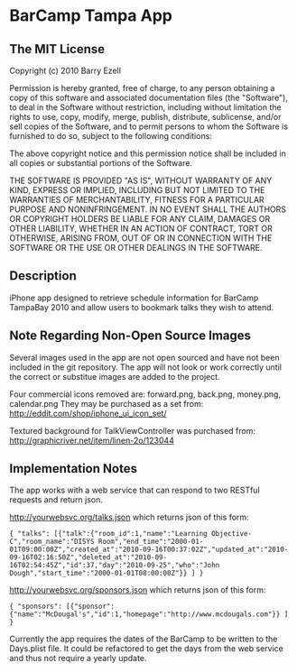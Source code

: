 # BarCamp Tampa App #

## The MIT License ##

Copyright (c) 2010 Barry Ezell

Permission is hereby granted, free of charge, to any person obtaining a copy
of this software and associated documentation files (the "Software"), to deal
in the Software without restriction, including without limitation the rights
to use, copy, modify, merge, publish, distribute, sublicense, and/or sell
copies of the Software, and to permit persons to whom the Software is
furnished to do so, subject to the following conditions:

The above copyright notice and this permission notice shall be included in
all copies or substantial portions of the Software.

THE SOFTWARE IS PROVIDED "AS IS", WITHOUT WARRANTY OF ANY KIND, EXPRESS OR IMPLIED, INCLUDING BUT NOT LIMITED TO THE WARRANTIES OF MERCHANTABILITY, FITNESS FOR A PARTICULAR PURPOSE AND NONINFRINGEMENT. IN NO EVENT SHALL THE AUTHORS OR COPYRIGHT HOLDERS BE LIABLE FOR ANY CLAIM, DAMAGES OR OTHER LIABILITY, WHETHER IN AN ACTION OF CONTRACT, TORT OR OTHERWISE, ARISING FROM, OUT OF OR IN CONNECTION WITH THE SOFTWARE OR THE USE OR OTHER DEALINGS IN THE SOFTWARE.

## Description ##

iPhone app designed to retrieve schedule information for BarCamp TampaBay 2010 and allow users to bookmark talks they wish to attend.  

## Note Regarding Non-Open Source Images ##

Several images used in the app are not open sourced and have not been included in the git repository.  The app will not look or work correctly until the correct or substitue images are added to the project. 

Four commercial icons removed are: forward.png, back.png, money.png, calendar.png
They may be purchased as a set from: http://eddit.com/shop/iphone_ui_icon_set/

Textured background for TalkViewController was purchased from: http://graphicriver.net/item/linen-2o/123044

## Implementation Notes ##

The app works with a web service that can respond to two RESTful requests and return json.  

http://yourwebsvc.org/talks.json which returns json of this form:

	{ "talks": [{"talk":{"room_id":1,"name":"Learning Objective-C","room_name":"DISYS Room","end_time":"2000-01-01T09:00:00Z","created_at":"2010-09-16T00:37:02Z","updated_at":"2010-09-16T02:16:50Z","deleted_at":"2010-09-16T02:54:45Z","id":37,"day":"2010-09-25","who":"John Dough","start_time":"2000-01-01T08:00:00Z"}} ] }


http://yourwebsvc.org/sponsors.json which returns json of this form:

	{ "sponsors": [{"sponsor":{"name":"McDougal's","id":1,"homepage":"http://www.mcdougals.com"}} ] }

Currently the app requires the dates of the BarCamp to be written to the Days.plist file.  It could be refactored to get the days from the web service and thus not require a yearly update.

